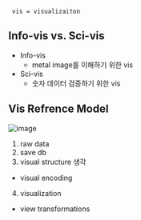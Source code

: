 ` vis = visualizaiton`

## Info-vis vs. Sci-vis
- Info-vis
  - metal image를 이해하기 위한 vis
- Sci-vis
  - 숫자 데이터 검증하기 위한 vis

## Vis Refrence Model
![image](https://user-images.githubusercontent.com/46439995/70807927-e8ef0300-1e01-11ea-919e-b14eaf3dbfd9.png)
1. raw data
2. save db
3. visual structure 생각
  * visual encoding
4. visualization
  * view transformations
